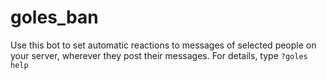 # goles_ban

Use this bot to set automatic reactions to messages of selected people on your server, wherever they post their messages. For details, type
`?goles help`
